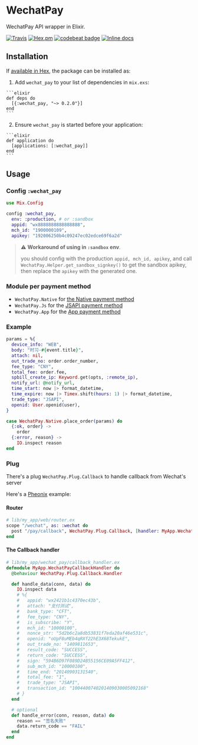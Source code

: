 # WechatPay

WechatPay API wrapper in Elixir.

[![Travis](https://img.shields.io/travis/linjunpop/wechat_pay.svg)](https://travis-ci.org/linjunpop/wechat_pay)
[![Hex.pm](https://img.shields.io/hexpm/v/wechat_pay.svg)](https://hex.pm/packages/wechat_pay)
[![codebeat badge](https://codebeat.co/badges/35908fb7-9d5b-4622-b75b-93b69aea416b)](https://codebeat.co/projects/github-com-linjunpop-wechat_pay-master)
[![Inline docs](http://inch-ci.org/github/linjunpop/wechat_pay.svg)](http://inch-ci.org/github/linjunpop/wechat_pay)

## Installation

If [available in Hex](https://hex.pm/docs/publish), the package can be installed as:

  1. Add `wechat_pay` to your list of dependencies in `mix.exs`:

    ```elixir
    def deps do
      [{:wechat_pay, "~> 0.2.0"}]
    end
    ```

  2. Ensure `wechat_pay` is started before your application:

    ```elixir
    def application do
      [applications: [:wechat_pay]]
    end
    ```

## Usage

### Config `:wechat_pay`

```elixir
use Mix.Config

config :wechat_pay,
  env: :production, # or :sandbox
  appid: "wx8888888888888888",
  mch_id: "1900000109",
  apikey: "192006250b4c09247ec02edce69f6a2d"
```

> ⚠️ **Workaround of using in `:sandbox` env**.
>
> you should config with the production `appid, mch_id, apikey`,
> and call `WechatPay.Helper.get_sandbox_signkey()` to get the sandbox apikey,
> then replace the `apikey` with the generated one.

### Module per payment method

* `WechatPay.Native` for [the Native payment method](https://pay.weixin.qq.com/wiki/doc/api/native.php?chapter=6_1)
* `WechatPay.Js` for the [JSAPI payment method](https://pay.weixin.qq.com/wiki/doc/api/jsapi.php?chapter=7_1)
* `WechatPay.App` for the [App payment method](https://pay.weixin.qq.com/wiki/doc/api/app/app.php?chapter=8_1)

### Example

```elixir
params = %{
  device_info: "WEB",
  body: "时习-#{event.title}",
  attach: nil,
  out_trade_no: order.order_number,
  fee_type: "CNY",
  total_fee: order.fee,
  spbill_create_ip: Keyword.get(opts, :remote_ip),
  notify_url: @notify_url,
  time_start: now |> format_datetime,
  time_expire: now |> Timex.shift(hours: 1) |> format_datetime,
  trade_type: "JSAPI",
  openid: User.openid(user),
}

case WechatPay.Native.place_order(params) do
  {:ok, order} ->
    order
  {:error, reason} ->
    IO.inspect reason
end
```

### Plug

There's a plug `WechatPay.Plug.Callback` to handle callback from Wechat's server

Here's a [Pheonix](http://www.phoenixframework.org) example:

#### Router

```elixir
# lib/my_app/web/router.ex
scope "/wechat", as: :wechat do
  post "/pay/callback", WechatPay.Plug.Callback, [handler: MyApp.WechatPay.CallbackHandler]
end
```

#### The Callback handler

```elixir
# lib/my_app/wechat_pay/callback_handler.ex
defmodule MyApp.WechatPayCallbackHandler do
  @behaviour WechatPay.Plug.Callback.Handler

  def handle_data(conn, data) do
    IO.inspect data
    # %{
    #   appid: "wx2421b1c4370ec43b",
    #   attach: "支付测试",
    #   bank_type: "CFT",
    #   fee_type: "CNY",
    #   is_subscribe: "Y",
    #   mch_id: "10000100",
    #   nonce_str: "5d2b6c2a8db53831f7eda20af46e531c",
    #   openid: "oUpF8uMEb4qRXf22hE3X68TekukE",
    #   out_trade_no: "1409811653",
    #   result_code: "SUCCESS",
    #   return_code: "SUCCESS",
    #   sign: "594B6D97F089D24B55156CE09A5FF412",
    #   sub_mch_id: "10000100",
    #   time_end: "20140903131540",
    #   total_fee: "1",
    #   trade_type: "JSAPI",
    #   transaction_id: "1004400740201409030005092168"
    # }
  end

  # optional
  def handle_error(conn, reason, data) do
    reason == "签名失败"
    data.return_code == "FAIL"
  end
end
```

